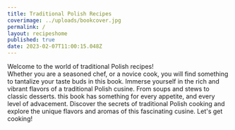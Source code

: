 ```yaml
---
title: Traditional Polish Recipes
coverimage: ../uploads/bookcover.jpg
permalink: /
layout: recipeshome
published: true
date: 2023-02-07T11:00:15.048Z
---
```

Welcome to the world of traditional Polish recipes!\
Whether you are a seasoned chef, or a novice cook, you will find something to tantalize your taste buds in this book. Immerse yourself in the rich and vibrant flavors of a traditional Polish cusine.  From soups and stews to classic desserts. this book has something for every appetite, and every level of advacement. Discover the secrets of traditional Polish cooking and explore the unique flavors and aromas of this fascinating cusine. Let's get cooking!